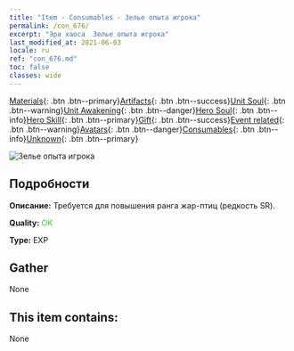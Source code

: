 ```yaml
---
title: "Item - Consumables - Зелье опыта игрока"
permalink: /con_676/
excerpt: "Эра хаоса  Зелье опыта игрока"
last_modified_at: 2021-06-03
locale: ru
ref: "con_676.md"
toc: false
classes: wide
---
```

 [Materials](/ItemsRU/){: .btn .btn--primary}[Artifacts](/ItemsRU/Artifacts/){: .btn .btn--success}[Unit Soul](/ItemsRU/UnitSoul/){: .btn .btn--warning}[Unit Awakening](/ItemsRU/UnitAwakening/){: .btn .btn--danger}[Hero Soul](/ItemsRU/HeroSoul/){: .btn .btn--info}[Hero Skill](/ItemsRU/HeroSkill/){: .btn .btn--primary}[Gift](/ItemsRU/Gift/){: .btn .btn--success}[Event related](/ItemsRU/Events/){: .btn .btn--warning}[Avatars](/ItemsRU/Avatars/){: .btn .btn--danger}[Consumables](/ItemsRU/Consumables/){: .btn .btn--info}[Unknown](/ItemsRU/Unknown/){: .btn .btn--primary}

 ![Зелье опыта игрока](/images/t/i_501.png)

## Подробности
 **Описание:** Требуется для повышения ранга жар-птиц (редкость SR).

 **Quality:** <span style="color: #32CD32">OK</span>

 **Type:** EXP

## Gather

  None

## This item contains:

  None

